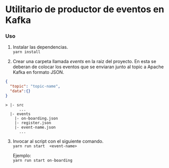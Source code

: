 # Utilitario de productor de eventos en Kafka

### Uso

1. Instalar las dependencias.  
`yarn install`

2. Crear una carpeta llamada *events* en la raiz del proyecto. En esta se deberan de colocar los eventos que se enviaran  junto al topic a Apache Kafka en formato JSON.

```json
{
  "topic": "topic-name",
  "data":{}
}
```
    > |- src  
          ...   
      |- events  
        |- on-boarding.json  
        |- register.json   
        |- event-name.json    
          ...

3. Invocar al script con el siguiente comando.  
`yarn run start  <event-name>`  

    Ejemplo:  
`yarn run start on-boarding`